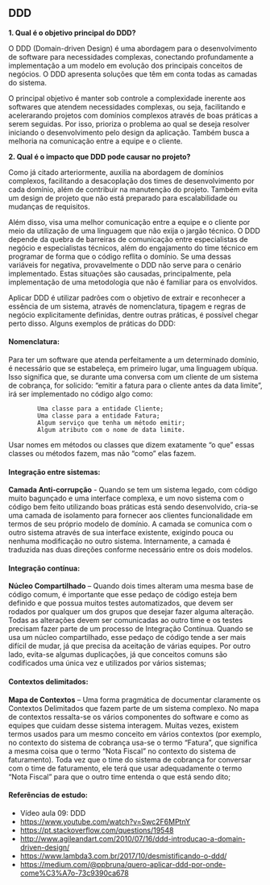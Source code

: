 ## DDD


**1. Qual é o objetivo principal do DDD?**

O DDD (Domain-driven Design) é uma abordagem para o desenvolvimento de software para necessidades complexas, conectando profundamente a implementação a um modelo em evolução dos principais conceitos de negócios. O DDD apresenta soluções que têm em conta todas as camadas do sistema.

O principal objetivo é manter sob controle a complexidade inerente aos softwares que atendem necessidades complexas, ou seja, facilitando e acelerarando projetos com domínios complexos através de boas práticas a serem seguidas. Por isso, prioriza o problema ao qual se deseja resolver iniciando o desenvolvimento pelo design da aplicação. Também busca a melhoria na comunicação entre a equipe e o cliente. 


**2. Qual é o impacto que DDD pode causar no projeto?**

Como já citado arteriormente, auxilia na abordagem de domínios complexos, facilitando a desacoplação dos times de desenvolvimento por cada domínio, além de contribuir na manutenção do projeto.
Também evita um design de projeto que não está preparado para escalabilidade ou mudanças de requisitos.

Além disso, visa uma melhor comunicação entre a equipe e o cliente por meio da utilização de uma linguagem que não exija o jargão técnico. 
O DDD depende da quebra de barreiras de comunicação entre especialistas de negócio e especialistas técnicos, além do engajamento do time técnico em programar de forma que o código reflita o domínio. Se uma dessas variáveis for negativa, provavelmente o DDD não serve para o cenário implementado. Estas situações são causadas, principalmente, pela implementação de uma metodologia que não é familiar para os envolvidos. 

Aplicar DDD é utilizar padrões com o objetivo de extrair e reconhecer a essência de um sistema, através de nomenclatura, tipagem e regras de negócio explicitamente definidas, dentre outras práticas, é possível chegar perto disso. Alguns exemplos de práticas do DDD:

#### Nomenclatura:

Para ter um software que atenda perfeitamente a um determinado domínio, é necessário que se estabeleça, em primeiro lugar, uma linguagem ubíqua. Isso significa que, se durante uma conversa com um cliente de um sistema de cobrança, for solicido: “emitir a fatura para o cliente antes da data limite”, irá ser implementado no código algo como:
```
    	Uma classe para a entidade Cliente;
    	Uma classe para a entidade Fatura;
    	Algum serviço que tenha um método emitir;
    	Algum atributo com o nome de data limite.
```
Usar nomes em métodos ou classes que dizem exatamente “o que” essas classes ou métodos fazem, mas não “como” elas fazem. 


#### Integração entre sistemas: 
	
**Camada Anti-corrupção** - Quando se tem um sistema legado, com código muito bagunçado e uma interface complexa, e um novo sistema com o código bem feito utilizando boas práticas está sendo desenvolvido, cria-se uma camada de isolamento para fornecer aos clientes funcionalidade em termos de seu próprio modelo de domínio. A camada se comunica com o outro sistema através de sua interface existente, exigindo pouca ou nenhuma modificação no outro sistema. Internamente, a camada é traduzida nas duas direções conforme necessário entre os dois modelos. 


#### Integração contínua: 

**Núcleo Compartilhado** – Quando dois times alteram uma mesma base de código comum, é importante que esse pedaço de código esteja bem definido e que possua muitos testes automatizados, que devem ser rodados por qualquer um dos grupos que desejar fazer alguma alteração. Todas as alterações devem ser comunicadas ao outro time e os testes precisam fazer parte de um processo de Integração Contínua. Quando se usa um núcleo compartilhado, esse pedaço de código tende a ser mais difícil de mudar, já que precisa da aceitação de várias equipes. Por outro lado, evita-se algumas duplicações, já que conceitos comuns são codificados uma única vez e utilizados por vários sistemas;


#### Contextos delimitados:

**Mapa de Contextos** – Uma forma pragmática de documentar claramente os Contextos Delimitados que fazem parte de um sistema complexo. No mapa de contextos ressalta-se os vários componentes do software e como as equipes que cuidam desse sistema interagem. Muitas vezes, existem termos usados para um mesmo conceito em vários contextos (por exemplo, no contexto do sistema de cobrança usa-se o termo “Fatura”, que significa a mesma coisa que o termo “Nota Fiscal” no contexto do sistema de faturamento). Toda vez que o time do sistema de cobrança for conversar com o time de faturamento, ele terá que usar adequadamente o termo “Nota Fiscal” para que o outro time entenda o que está sendo dito; 




#### Referências de estudo:

- Vídeo aula 09: DDD
- https://www.youtube.com/watch?v=Swc2F6MPtnY
- https://pt.stackoverflow.com/questions/19548
- http://www.agileandart.com/2010/07/16/ddd-introducao-a-domain-driven-design/
- https://www.lambda3.com.br/2017/10/desmistificando-o-ddd/
- https://medium.com/@ppbruna/quero-aplicar-ddd-por-onde-come%C3%A7o-73c9390ca678
